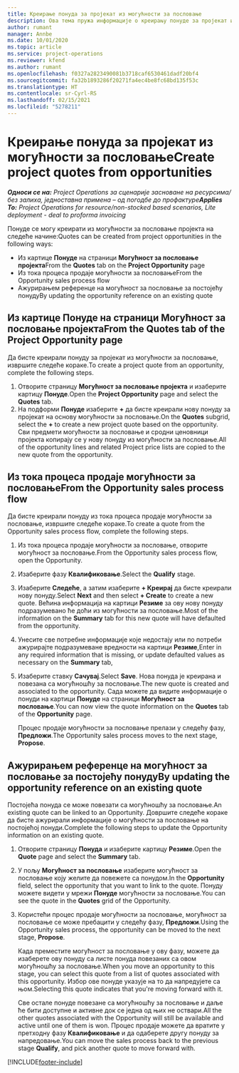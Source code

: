 ```yaml
---
title: Креирање понуда за пројекат из могућности за пословање
description: Ова тема пружа информације о креирању понуде за пројекат из могућности за пословање.
author: rumant
manager: Annbe
ms.date: 10/01/2020
ms.topic: article
ms.service: project-operations
ms.reviewer: kfend
ms.author: rumant
ms.openlocfilehash: f0327a2823490081b3718caf6530461dadf20bf4
ms.sourcegitcommit: fa32b1893286f20271fa4ec4be8fc68bd135f53c
ms.translationtype: HT
ms.contentlocale: sr-Cyrl-RS
ms.lasthandoff: 02/15/2021
ms.locfileid: "5278211"
---
```

# <a name="create-project-quotes-from-opportunities"></a><span data-ttu-id="010f7-103">Креирање понуда за пројекат из могућности за пословање</span><span class="sxs-lookup"><span data-stu-id="010f7-103">Create project quotes from opportunities</span></span>

<span data-ttu-id="010f7-104">_**Односи се на:** Project Operations за сценарије засноване на ресурсима/без залиха, једноставна примена – од погодбе до профактуре_</span><span class="sxs-lookup"><span data-stu-id="010f7-104">_**Applies To:** Project Operations for resource/non-stocked based scenarios, Lite deployment - deal to proforma invoicing_</span></span>

<span data-ttu-id="010f7-105">Понуде се могу креирати из могућности за пословање пројекта на следеће начине:</span><span class="sxs-lookup"><span data-stu-id="010f7-105">Quotes can be created from project opportunities in the following ways:</span></span>

- <span data-ttu-id="010f7-106">Из картице **Понуде** на страници **Могућност за пословање пројекта**</span><span class="sxs-lookup"><span data-stu-id="010f7-106">From the **Quotes** tab on the **Project Opportunity** page</span></span>
- <span data-ttu-id="010f7-107">Из тока процеса продаје могућности за пословање</span><span class="sxs-lookup"><span data-stu-id="010f7-107">From the Opportunity sales process flow</span></span>
- <span data-ttu-id="010f7-108">Ажурирањем референце на могућност за пословање за постојећу понуду</span><span class="sxs-lookup"><span data-stu-id="010f7-108">By updating the opportunity reference on an existing quote</span></span>

## <a name="from-the-quotes-tab-of-the-project-opportunity-page"></a><span data-ttu-id="010f7-109">Из картице Понуде на страници Могућност за пословање пројекта</span><span class="sxs-lookup"><span data-stu-id="010f7-109">From the Quotes tab of the Project Opportunity page</span></span>

<span data-ttu-id="010f7-110">Да бисте креирали понуду за пројекат из могућности за пословање, извршите следеће кораке.</span><span class="sxs-lookup"><span data-stu-id="010f7-110">To create a project quote from an opportunity, complete the following steps.</span></span>

1. <span data-ttu-id="010f7-111">Отворите страницу **Могућност за пословање пројекта** и изаберите картицу **Понуде**.</span><span class="sxs-lookup"><span data-stu-id="010f7-111">Open the **Project Opportunity** page and select the **Quotes** tab.</span></span> 
2. <span data-ttu-id="010f7-112">На подформи **Понуде** изаберите **+** да бисте креирали нову понуду за пројекат на основу могућности за пословање.</span><span class="sxs-lookup"><span data-stu-id="010f7-112">On the **Quotes** subgrid, select the **+** to create a new project quote based on the opportunity.</span></span> <span data-ttu-id="010f7-113">Сви предмети могућности за пословање и сродни ценовници пројекта копирају се у нову понуду из могућности за пословање.</span><span class="sxs-lookup"><span data-stu-id="010f7-113">All of the opportunity lines and related Project price lists are copied to the new quote from the opportunity.</span></span>

## <a name="from-the-opportunity-sales-process-flow"></a><span data-ttu-id="010f7-114">Из тока процеса продаје могућности за пословање</span><span class="sxs-lookup"><span data-stu-id="010f7-114">From the Opportunity sales process flow</span></span>

<span data-ttu-id="010f7-115">Да бисте креирали понуду из тока процеса продаје могућности за пословање, извршите следеће кораке.</span><span class="sxs-lookup"><span data-stu-id="010f7-115">To create a quote from the Opportunity sales process flow, complete the following steps.</span></span>

1. <span data-ttu-id="010f7-116">Из тока процеса продаје могућности за пословање, отворите могућност за пословање.</span><span class="sxs-lookup"><span data-stu-id="010f7-116">From the Opportunity sales process flow, open the Opportunity.</span></span>
2. <span data-ttu-id="010f7-117">Изаберите фазу **Квалификовање**.</span><span class="sxs-lookup"><span data-stu-id="010f7-117">Select the **Qualify** stage.</span></span> 
3. <span data-ttu-id="010f7-118">Изаберите **Следеће**, а затим изаберите **+ Креирај** да бисте креирали нову понуду.</span><span class="sxs-lookup"><span data-stu-id="010f7-118">Select **Next** and then select **+ Create** to create a new quote.</span></span> <span data-ttu-id="010f7-119">Већина информација на картици **Резиме** за ову нову понуду подразумевано ће доћи из могућности за пословање.</span><span class="sxs-lookup"><span data-stu-id="010f7-119">Most of the information on the **Summary** tab for this new quote will have defaulted from the opportunity.</span></span> 
4. <span data-ttu-id="010f7-120">Унесите све потребне информације које недостају или по потреби ажурирајте подразумеване вредности на картици **Резиме**,</span><span class="sxs-lookup"><span data-stu-id="010f7-120">Enter in any required information that is missing, or update defaulted values as necessary on the **Summary** tab,</span></span>
5. <span data-ttu-id="010f7-121">Изаберите ставку **Сачувај**.</span><span class="sxs-lookup"><span data-stu-id="010f7-121">Select **Save**.</span></span> <span data-ttu-id="010f7-122">Нова понуда је креирана и повезана са могућношћу за пословање.</span><span class="sxs-lookup"><span data-stu-id="010f7-122">The new quote is created and associated to the opportunity.</span></span> <span data-ttu-id="010f7-123">Сада можете да видите информације о понуди на картици **Понуде** на страници **Могућност за пословање**.</span><span class="sxs-lookup"><span data-stu-id="010f7-123">You can now view the quote information on the **Quotes** tab of the **Opportunity** page.</span></span> 

   <span data-ttu-id="010f7-124">Процес продаје могућности за пословање прелази у следећу фазу, **Предложи**.</span><span class="sxs-lookup"><span data-stu-id="010f7-124">The Opportunity sales process moves to the next stage, **Propose**.</span></span>


## <a name="by-updating-the-opportunity-reference-on-an-existing-quote"></a><span data-ttu-id="010f7-125">Ажурирањем референце на могућност за пословање за постојећу понуду</span><span class="sxs-lookup"><span data-stu-id="010f7-125">By updating the opportunity reference on an existing quote</span></span>

<span data-ttu-id="010f7-126">Постојећа понуда се може повезати са могућношћу за пословање.</span><span class="sxs-lookup"><span data-stu-id="010f7-126">An existing quote can be linked to an Opportunity.</span></span> <span data-ttu-id="010f7-127">Довршите следеће кораке да бисте ажурирали информације о могућности за пословање на постојећој понуди.</span><span class="sxs-lookup"><span data-stu-id="010f7-127">Complete the following steps to update the Opportunity information on an existing quote.</span></span>

1. <span data-ttu-id="010f7-128">Отворите страницу **Понуда** и изаберите картицу **Резиме**.</span><span class="sxs-lookup"><span data-stu-id="010f7-128">Open the **Quote** page and select the **Summary** tab.</span></span>
2. <span data-ttu-id="010f7-129">У пољу **Могућност за пословање** изаберите могућност за пословање коју желите да повежете са понудом.</span><span class="sxs-lookup"><span data-stu-id="010f7-129">In the **Opportunity** field, select the opportunity that you want to link to the quote.</span></span> <span data-ttu-id="010f7-130">Понуду можете видети у мрежи **Понуде** могућности за пословање.</span><span class="sxs-lookup"><span data-stu-id="010f7-130">You can see the quote in the **Quotes** grid of the Opportunity.</span></span> 
3. <span data-ttu-id="010f7-131">Користећи процес продаје могућности за пословање, могућност за пословање се може пребацити у следећу фазу, **Предложи**.</span><span class="sxs-lookup"><span data-stu-id="010f7-131">Using the Opportunity sales process, the opportunity can be moved to the next stage, **Propose**.</span></span> 

   <span data-ttu-id="010f7-132">Када преместите могућност за пословање у ову фазу, можете да изаберете ову понуду са листе понуда повезаних са овом могућношћу за пословање.</span><span class="sxs-lookup"><span data-stu-id="010f7-132">When you move an opportunity to this stage, you can select this quote from a list of quotes associated with this opportunity.</span></span> <span data-ttu-id="010f7-133">Избор ове понуде указује на то да напредујете са њом.</span><span class="sxs-lookup"><span data-stu-id="010f7-133">Selecting this quote indicates that you're moving forward with it.</span></span>

   <span data-ttu-id="010f7-134">Све остале понуде повезане са могућношћу за пословање и даље ће бити доступне и активне док се једна од њих не оствари.</span><span class="sxs-lookup"><span data-stu-id="010f7-134">All the other quotes associated with the Opportunity will still be available and active until one of them is won.</span></span> <span data-ttu-id="010f7-135">Процес продаје можете да вратите у претходну фазу **Квалификовање** и да одаберете другу понуду за напредовање.</span><span class="sxs-lookup"><span data-stu-id="010f7-135">You can move the sales process back to the previous stage **Qualify**, and pick another quote to move forward with.</span></span>


[!INCLUDE[footer-include](../includes/footer-banner.md)]